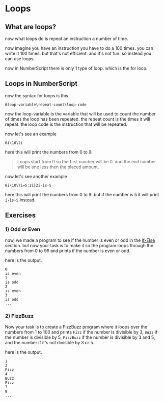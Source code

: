 # Loops

## What are loops?

now what loops do is repeat an instruction a number of time.

now imagine you have an instruction you have to do a 100 times.
you can write it 100 times. but that's not efficient. and it's not fun.
so instead you can use loops.

now in NumberScript there is only 1 type of loop. which is the for loop.

## Loops in NumberScript

now the syntax for loops is this

```
6loop-variable\repeat-count\loop-code
```

now the loop-variable is the variable that will be used to count the number of times the loop has been repeated.
the repeat count is the times it will repeat. the loop code is the instruction that will be repeated.

now let's see an example

```
6i\10\2i
```

here this will print the numbers from 0 to 9.

> Loops start from 0 so the first number will be 0. and the end number will be one less then the placed amount.

now let's see another example

```
6i\10\?i=5:2i|2i-is-5
```

here this will print the numbers from 0 to 9. but if the number is 5 it will print `i-is-5` instead.

## Exercises

### 1) Odd or Even

now, we made a program to see if the number is even or odd in the [If-Else](NumberScript/Tutorial/if-else/#even-or-odd) section. but now your task is to make it so the program loops through the numbers from 0 to 99 and prints if the number is even or odd.

here is the output.

```
0
is even
1
is odd
2
is even
3
is odd
...
```

### 2) FizzBuzz

Now your task is to create a FizzBuzz program where it loops over the numbers from 1 to 100 and prints `Fizz` if the number is divisible by 3, `Buzz` if the number is divisible by 5, `FizzBuzz` if the number is divisible by 3 and 5, and the number if it's not divisible by 3 or 5.

here is the output.

```
1
2
Fizz
4
Buzz
Fizz
7
8
...
```